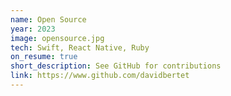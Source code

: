 ```yaml
---
name: Open Source
year: 2023
image: opensource.jpg
tech: Swift, React Native, Ruby
on_resume: true
short_description: See GitHub for contributions
link: https://www.github.com/davidbertet
---
```


